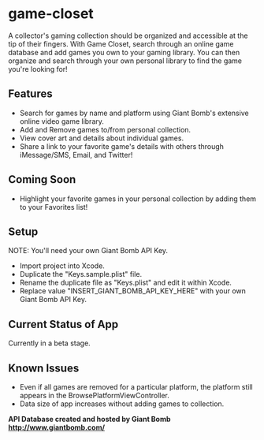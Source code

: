 # game-closet
A collector's gaming collection should be organized and accessible at the tip of their fingers. With Game Closet, search through an online game database and add games you own to your gaming library. You can then organize and search through your own personal library to find the game you're looking for!

## Features
- Search for games by name and platform using Giant Bomb's extensive online video game library.
- Add and Remove games to/from personal collection.
- View cover art and details about individual games.
- Share a link to your favorite game's details with others through iMessage/SMS, Email, and Twitter!

## Coming Soon
- Highlight your favorite games in your personal collection by adding them to your Favorites list!

## Setup
NOTE: You'll need your own Giant Bomb API Key.

- Import project into Xcode.
- Duplicate the "Keys.sample.plist" file.
- Rename the duplicate file as "Keys.plist" and edit it within Xcode.
- Replace value "INSERT_GIANT_BOMB_API_KEY_HERE" with your own Giant Bomb API Key.

## Current Status of App
Currently in a beta stage.

## Known Issues
- Even if all games are removed for a particular platform, the platform still appears in the BrowsePlatformViewController.
- Data size of app increases without adding games to collection.

**API Database created and hosted by Giant Bomb http://www.giantbomb.com/**
